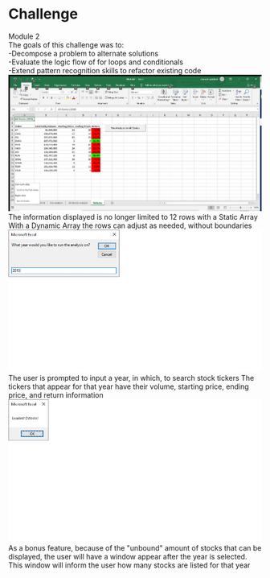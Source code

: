 # Challenge
Module 2
<br/>
The goals of this challenge was to:
<br/>
-Decompose a problem to alternate solutions<br/>
-Evaluate the logic flow of for loops and conditionals<br/>
-Extend pattern recognition skills to refactor existing code
<br/>
![2018 Stocks](https://github.com/Shannon-Goddard/Module-2-/blob/master/2018%20Stocks.png)
<br/>
The information displayed is no longer limited to 12 rows with a Static Array<br/>
With a Dynamic Array the rows can adjust as needed, without boundaries
![Input Year](https://github.com/Shannon-Goddard/Module-2-/blob/master/Input%20Year.png)
<br/>
The user is prompted to input a year, in which, to search stock tickers
The tickers that appear for that year have their volume, starting price, ending price, and return information
![Stocks Loaded](https://github.com/Shannon-Goddard/Module-2-/blob/master/Stocks%20Loaded.png)
<br/>
As a bonus feature, because of the "unbound" amount of stocks that can be displayed, the user will have a
window appear after the year is selected. This window will inform the user how many stocks are listed for that year
